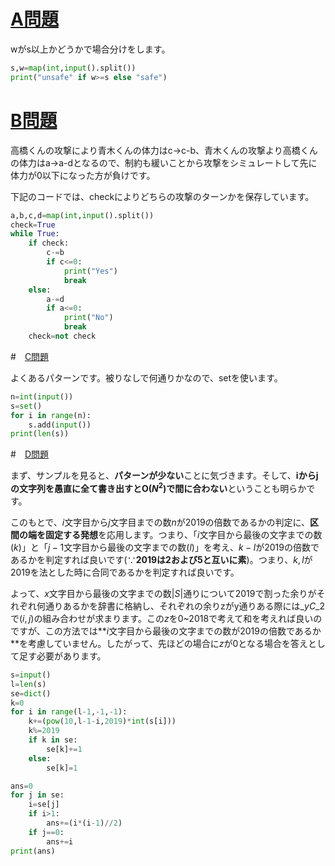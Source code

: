 # [A問題](https://atcoder.jp/contests/abc164/tasks/abc164_a)

wがs以上かどうかで場合分けをします。

```python:A.py
s,w=map(int,input().split())
print("unsafe" if w>=s else "safe")
```

# [B問題](https://atcoder.jp/contests/abc164/tasks/abc164_b)

高橋くんの攻撃により青木くんの体力はc→c-b、青木くんの攻撃より高橋くんの体力はa→a-dとなるので、制約も緩いことから攻撃をシミュレートして先に体力が0以下になった方が負けです。

下記のコードでは、checkによりどちらの攻撃のターンかを保存しています。

```python:B.py
a,b,c,d=map(int,input().split())
check=True
while True:
    if check:
        c-=b
        if c<=0:
            print("Yes")
            break
    else:
        a-=d
        if a<=0:
            print("No")
            break
    check=not check
```

#　[C問題](https://atcoder.jp/contests/abc164/tasks/abc164_c)

よくあるパターンです。被りなしで何通りかなので、setを使います。

```python:C.py
n=int(input())
s=set()
for i in range(n):
    s.add(input())
print(len(s))
```

#　[D問題](https://atcoder.jp/contests/abc164/tasks/abc164_d)

まず、サンプルを見ると、**パターンが少ない**ことに気づきます。そして、**iからjの文字列を愚直に全て書き出すとO($N^2$)で間に合わない**ということも明らかです。

このもとで、$i$文字目から$j$文字目までの数$n$が2019の倍数であるかの判定に、**区間の端を固定する発想**を応用します。つまり、「$i$文字目から最後の文字までの数($k$)」と「$j-1$文字目から最後の文字までの数($l$)」を考え、$k-l$が2019の倍数であるかを判定すれば良いです(∵**2019は2および5と互いに素**)。つまり、$k,l$が2019を法とした時に合同であるかを判定すれば良いです。

よって、$x$文字目から最後の文字までの数$|S|$通りについて2019で割った余りがそれぞれ何通りあるかを辞書に格納し、それぞれの余りzがy通りある際には$\_yC\_2$で$(i,j)$の組み合わせが求まります。この$z$を0\~2018で考えて和を考えれば良いのですが、この方法では**$i$文字目から最後の文字までの数が2019の倍数であるか**を考慮していません。したがって、先ほどの場合に$z$が0となる場合を答えとして足す必要があります。

```python:answerD.py
s=input()
l=len(s)
se=dict()
k=0
for i in range(l-1,-1,-1):
    k+=(pow(10,l-1-i,2019)*int(s[i]))
    k%=2019
    if k in se:
        se[k]+=1
    else:
        se[k]=1

ans=0
for j in se:
    i=se[j]
    if i>1:
        ans+=(i*(i-1)//2)
    if j==0:
        ans+=i
print(ans)
```
